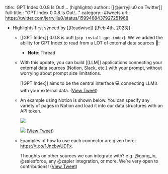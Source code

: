 title:: GPT Index 0.0.8 Is Out!... (highlights)
author:: [[@jerryjliu0 on Twitter]]
full-title:: "GPT Index 0.0.8 Is Out!..."
category:: #tweets
url:: https://twitter.com/jerryjliu0/status/1599468437927251968

- Highlights first synced by [[Readwise]] [[Feb 4th, 2023]]
	- [[GPT Index]] 0.0.8 is out! (`pip install gpt-index`). We’ve added the ability for GPT Index to read from a LOT of external data sources 🔌:
		- **Note**: Thread
	- With this update, you can build [[LLM]] applications connecting your external data sources (Notion, Slack, etc.) with your prompt, without worrying about prompt size limitations.
	  
	  [[GPT Index]] aims to be the central interface 💻 connecting LLM’s with your external data. ([View Tweet](https://twitter.com/jerryjliu0/status/1599468439512715264))
	- An example using Notion is shown below. You can specify any variety of pages in Notion and load it into our data structures with an API token. 
	  
	  ![](https://pbs.twimg.com/media/FjGOWIWVUAEb_gS.jpg) 
	  
	  ![](https://pbs.twimg.com/media/FjGOXftUAAAM95K.jpg) ([View Tweet](https://twitter.com/jerryjliu0/status/1599468441043623938))
	- Examples of how to use each connector are given here: https://t.co/1JncbwUDFx.
	  
	  Thoughts on other sources we can integrate with? e.g. @gong_io, @salesforce, any @zapier integration, or more. We’re very open to contributions! ([View Tweet](https://twitter.com/jerryjliu0/status/1599468442733916161))
